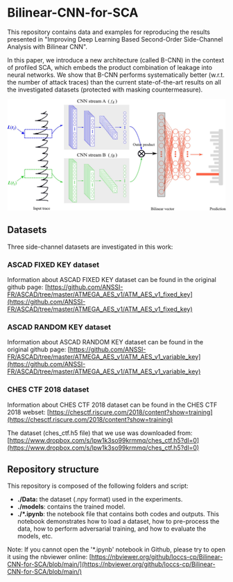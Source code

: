 # Bilinear-CNN-for-SCA

This repository contains data and examples for reproducing the results presented in "Improving Deep Learning Based Second-Order Side-Channel Analysis with Bilinear CNN". 

In this paper, we introduce a new architecture (called B-CNN) in the context of profiled SCA, which embeds the product combination of leakage into neural networks. We show that B-CNN performs systematically better (w.r.t. the number of attack traces) than the current state-of-the-art results on all the investigated datasets (protected with masking countermeasure). 

<div align="center">
	<img src="https://github.com/loccs-cp/Bilinear-CNN-for-SCA/raw/main/figure/B-CNN.jpg" alt="Editor" width="600">
</div>

## Datasets

Three side-channel datasets are investigated in this work:

### ASCAD FIXED KEY dataset
Information about ASCAD FIXED KEY dataset can be found in the original github page: [https://github.com/ANSSI-FR/ASCAD/tree/master/ATMEGA_AES_v1/ATM_AES_v1_fixed_key](https://github.com/ANSSI-FR/ASCAD/tree/master/ATMEGA_AES_v1/ATM_AES_v1_fixed_key)

### ASCAD RANDOM KEY dataset
Information about ASCAD RANDOM KEY dataset can be found in the original github page: [https://github.com/ANSSI-FR/ASCAD/tree/master/ATMEGA_AES_v1/ATM_AES_v1_variable_key](https://github.com/ANSSI-FR/ASCAD/tree/master/ATMEGA_AES_v1/ATM_AES_v1_variable_key)

### CHES CTF 2018 dataset
Information about CHES CTF 2018 dataset can be found in the CHES CTF 2018 webset: [https://chesctf.riscure.com/2018/content?show=training](https://chesctf.riscure.com/2018/content?show=training)

The dataset (ches_ctf.h5 file) that we use was downloaded from: [https://www.dropbox.com/s/lpw1k3so99krmmq/ches_ctf.h5?dl=0](https://www.dropbox.com/s/lpw1k3so99krmmq/ches_ctf.h5?dl=0)

## Repository structure
This repository is composed of the following folders and script:

- **./Data:** the dataset (.npy format) used in the experiments. 
- **./models**: contains the trained model.
- **./\*.ipynb**: the notebook file that contains both codes and outputs. This notebook demonstrates how to load a dataset, how to pre-process the data, how to perform adversarial training, and how to evaluate the models, etc.

Note: If you cannot open the '*.ipynb' notebook in Github, please try to open it using the nbviewer online: [https://nbviewer.org/github/loccs-cp/Bilinear-CNN-for-SCA/blob/main/](https://nbviewer.org/github/loccs-cp/Bilinear-CNN-for-SCA/blob/main/)
